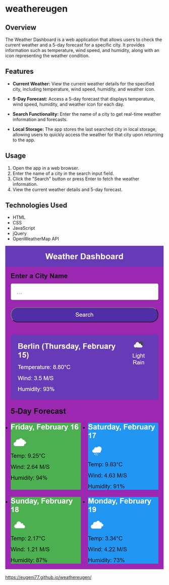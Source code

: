 # weathereugen

## Overview

The Weather Dashboard is a web application that allows users to check the current weather and a 5-day forecast for a specific city. It provides information such as temperature, wind speed, and humidity, along with an icon representing the weather condition.

## Features

- **Current Weather:** View the current weather details for the specified city, including temperature, wind speed, humidity, and weather icon.

- **5-Day Forecast:** Access a 5-day forecast that displays temperature, wind speed, humidity, and weather icon for each day.

- **Search Functionality:** Enter the name of a city to get real-time weather information and forecasts.

- **Local Storage:** The app stores the last searched city in local storage, allowing users to quickly access the weather for that city upon returning to the app.

## Usage

1. Open the app in a web browser.
2. Enter the name of a city in the search input field.
3. Click the "Search" button or press Enter to fetch the weather information.
4. View the current weather details and 5-day forecast.

## Technologies Used

- HTML
- CSS
- JavaScript
- jQuery
- OpenWeatherMap API

![alt text](<127.0.0.1_5500_index.html (7).png>)

https://eugeni77.github.io/weathereugen/ 